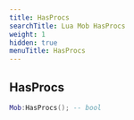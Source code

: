 ```yaml
---
title: HasProcs
searchTitle: Lua Mob HasProcs
weight: 1
hidden: true
menuTitle: HasProcs
---
```

## HasProcs
```lua
Mob:HasProcs(); -- bool
```
